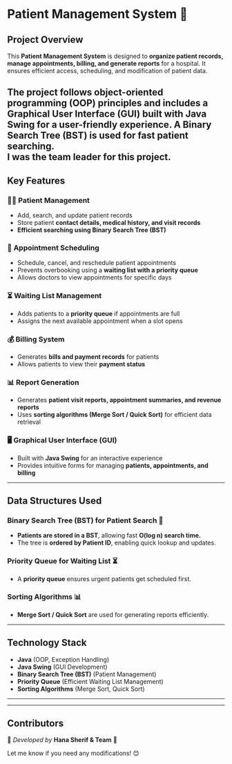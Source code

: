 

# **Patient Management System** 🏥  



## **Project Overview**  
This **Patient Management System** is designed to **organize patient records, manage appointments, billing, and generate reports** for a hospital. It ensures efficient access, scheduling, and modification of patient data.  

The project follows **object-oriented programming (OOP) principles** and includes a **Graphical User Interface (GUI) built with Java Swing** for a user-friendly experience. **A Binary Search Tree (BST) is used for fast patient searching.**  
I was the team leader for this project.
---

## **Key Features**  

### 👩‍⚕️ **Patient Management**  
- Add, search, and update patient records  
- Store patient **contact details, medical history, and visit records**  
- **Efficient searching using Binary Search Tree (BST)**  

### 📅 **Appointment Scheduling**  
- Schedule, cancel, and reschedule patient appointments  
- Prevents overbooking using a **waiting list with a priority queue**  
- Allows doctors to view appointments for specific days  

### ⏳ **Waiting List Management**  
- Adds patients to a **priority queue** if appointments are full  
- Assigns the next available appointment when a slot opens  

### 💰 **Billing System**  
- Generates **bills and payment records** for patients  
- Allows patients to view their **payment status**  

### 📊 **Report Generation**  
- Generates **patient visit reports, appointment summaries, and revenue reports**  
- Uses **sorting algorithms (Merge Sort / Quick Sort)** for efficient data retrieval  

### 🖥️ **Graphical User Interface (GUI)**  
- Built with **Java Swing** for an interactive experience  
- Provides intuitive forms for managing **patients, appointments, and billing**  

---

## **Data Structures Used**  

### **Binary Search Tree (BST) for Patient Search** 🌳  
- **Patients are stored in a BST**, allowing fast **O(log n) search time.**  
- The tree is **ordered by Patient ID**, enabling quick lookup and updates.  

### **Priority Queue for Waiting List** ⏳  
- A **priority queue** ensures urgent patients get scheduled first.  

### **Sorting Algorithms** 📊  
- **Merge Sort / Quick Sort** are used for generating reports efficiently.  


---

## **Technology Stack**  
- **Java** (OOP, Exception Handling)  
- **Java Swing** (GUI Development)  
- **Binary Search Tree (BST)** (Patient Management)  
- **Priority Queue** (Efficient Waiting List Management)  
- **Sorting Algorithms** (Merge Sort, Quick Sort)  

---



---

## **Contributors**  
🚀 *Developed by* **Hana Sherif & Team** 🚀  

Let me know if you need any modifications! 😊
